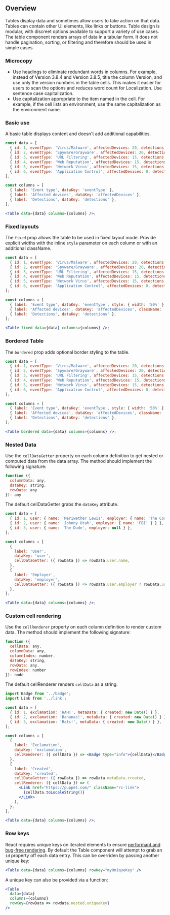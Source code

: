 ## Overview

Tables display data and sometimes allow users to take action on that data. Tables can contain other UI elements, like links or buttons. Table design is modular, with discreet options available to support a variety of use cases. The table component renders arrays of data in a tabular form. It does not handle pagination, sorting, or filtering and therefore should be used in simple cases.

### Microcopy

- Use headings to eliminate redundant words in columns. For example, instead of Version 3.8.4 and Version 3.8.5, title the column Version, and use only the version numbers in the table cells. This makes it easier for users to scan the options and reduces word count for Localization. Use sentence case capitalization.
- Use capitalization appropriate to the item named in the cell. For example, if the cell lists an environment, use the same capitalization as the environment name.

### Basic use

A basic table displays content and doesn't add additional capabilities.

<!-- prettier-ignore-start -->
```jsx
const data = [
  { id: 1, eventType: 'Virus/Malware', affectedDevices: 20, detections: 634 },
  { id: 2, eventType: 'Spyware/Grayware', affectedDevices: 20, detections: 634 },
  { id: 3, eventType: 'URL Filtering', affectedDevices: 15, detections: 598 },
  { id: 4, eventType: 'Web Reputation', affectedDevices: 15, detections: 598 },
  { id: 5, eventType: 'Network Virus', affectedDevices: 15, detections: 497 },
  { id: 6, eventType: 'Application Control', affectedDevices: 0, detections: 0 },
];

const columns = [
  { label: 'Event type', dataKey: 'eventType' },
  { label: 'Affected devices', dataKey: 'affectedDevices' },
  { label: 'Detections', dataKey: 'detections' },
];

<Table data={data} columns={columns} />;
```
<!-- prettier-ignore-end -->

### Fixed layouts

The `fixed` prop allows the table to be used in fixed layout mode. Provide explicit widths with the inline `style` parameter on each column or with an additional className.

<!-- prettier-ignore-start -->
```jsx
const data = [
  { id: 1, eventType: 'Virus/Malware', affectedDevices: 20, detections: 634 },
  { id: 2, eventType: 'Spyware/Grayware', affectedDevices: 20, detections: 634 },
  { id: 3, eventType: 'URL Filtering', affectedDevices: 15, detections: 598 },
  { id: 4, eventType: 'Web Reputation', affectedDevices: 15, detections: 598 },
  { id: 5, eventType: 'Network Virus', affectedDevices: 15, detections: 497 },
  { id: 6, eventType: 'Application Control', affectedDevices: 0, detections: 0 },
];

const columns = [
  { label: 'Event type', dataKey: 'eventType', style: { width: '50%' } },
  { label: 'Affected devices', dataKey: 'affectedDevices', className: 'column-width-35p' },
  { label: 'Detections', dataKey: 'detections' },
];

<Table fixed data={data} columns={columns} />;
```

### Bordered Table

The `bordered` prop adds optional border styling to the table.

<!-- prettier-ignore-start -->
```jsx
const data = [
  { id: 1, eventType: 'Virus/Malware', affectedDevices: 20, detections: 634 },
  { id: 2, eventType: 'Spyware/Grayware', affectedDevices: 20, detections: 634 },
  { id: 3, eventType: 'URL Filtering', affectedDevices: 15, detections: 598 },
  { id: 4, eventType: 'Web Reputation', affectedDevices: 15, detections: 598 },
  { id: 5, eventType: 'Network Virus', affectedDevices: 15, detections: 497 },
  { id: 6, eventType: 'Application Control', affectedDevices: 0, detections: 0 },
];

const columns = [
  { label: 'Event type', dataKey: 'eventType', style: { width: '50%' } },
  { label: 'Affected devices', dataKey: 'affectedDevices', className: 'column-width-35p' },
  { label: 'Detections', dataKey: 'detections' },
];

<Table bordered data={data} columns={columns} />;
```
<!-- prettier-ignore-end -->

### Nested Data

Use the `cellDataGetter` property on each column definition to get nested or computed data from the data array. The method should implement the following signature:

```js static
function ({
  columnData: any,
  dataKey: string,
  rowData: any
}): any
```

The default cellDataGetter grabs the `dataKey` attribute.

<!-- prettier-ignore-start -->
```jsx
const data = [
  { id: 1, user: { name: 'Meriwether Lewis', employer: { name: 'The Corps of Discovery' } } },
  { id: 2, user: { name: 'Johnny Utah', employer: { name: 'FBI' } } },
  { id: 3, user: { name: 'The Dude', employer: null } },
];

const columns = [
  {
    label: 'User',
    dataKey: 'user',
    cellDataGetter: ({ rowData }) => rowData.user.name,
  },
  {
    label: 'Employer',
    dataKey: 'employer',
    cellDataGetter: ({ rowData }) => rowData.user.employer ? rowData.user.employer.name : 'Unemployed',
  },
];

<Table data={data} columns={columns} />;
```
<!-- prettier-ignore-end -->

### Custom cell rendering

Use the `cellRenderer` property on each column definition to render custom data. The method should implement the following signature:

```js static
function ({
  cellData: any,
  columnData: any,
  columnIndex: number,
  dataKey: string,
  rowData: any,
  rowIndex: number
}): node
```

The default cellRenderer renders `cellData` as a string.

```jsx
import Badge from '../badge';
import Link from '../link';

const data = [
  { id: 1, exclamation: 'HAH!', metaData: { created: new Date() } },
  { id: 2, exclamation: 'Bananas!', metaData: { created: new Date() } },
  { id: 3, exclamation: 'Rats!', metaData: { created: new Date() } },
];

const columns = [
  {
    label: 'Exclamation',
    dataKey: 'exclamation',
    cellRenderer: ({ cellData }) => <Badge type="info">{cellData}</Badge>,
  },
  {
    label: 'Created',
    dataKey: 'created',
    cellDataGetter: ({ rowData }) => rowData.metaData.created,
    cellRenderer: ({ cellData }) => (
      <Link href="https://puppet.com/" className="rc-link">
        {cellData.toLocaleString()}
      </Link>
    ),
  },
];

<Table data={data} columns={columns} />;
```

### Row keys

React requires unique keys on iterated elements to ensure [performant and bug-free rendering](https://reactjs.org/docs/lists-and-keys.html#keys). By default the Table component will attempt to grab an `id` property off each data entry. This can be overriden by passing another unique key:

```jsx static
<Table data={data} columns={columns} rowKey="myUniqueKey" />
```

A unique key can also be provided via a function:

```jsx static
<Table
  data={data}
  columns={columns}
  rowKey={rowData => rowdata.nested.uniqueKey}
/>
```
